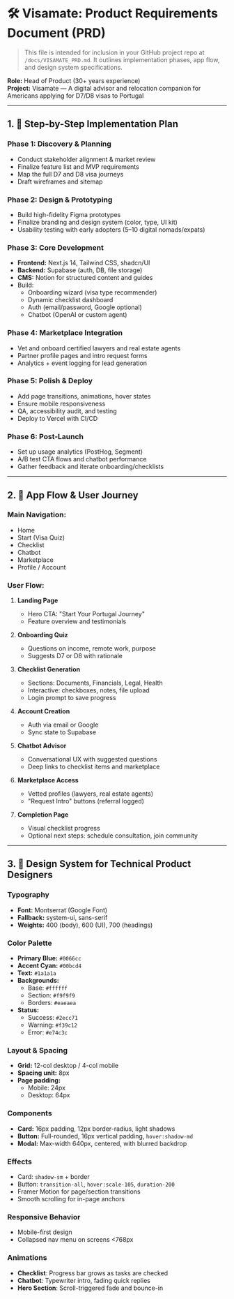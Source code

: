# 🛠️ Visamate: Product Requirements Document (PRD)

> This file is intended for inclusion in your GitHub project repo at `/docs/VISAMATE_PRD.md`. It outlines implementation phases, app flow, and design system specifications.

**Role:** Head of Product (30+ years experience)  
**Project:** Visamate — A digital advisor and relocation companion for Americans applying for D7/D8 visas to Portugal

---

## 1. 🧭 Step-by-Step Implementation Plan

### Phase 1: Discovery & Planning
- Conduct stakeholder alignment & market review
- Finalize feature list and MVP requirements
- Map the full D7 and D8 visa journeys
- Draft wireframes and sitemap

### Phase 2: Design & Prototyping
- Build high-fidelity Figma prototypes
- Finalize branding and design system (color, type, UI kit)
- Usability testing with early adopters (5–10 digital nomads/expats)

### Phase 3: Core Development
- **Frontend:** Next.js 14, Tailwind CSS, shadcn/UI
- **Backend:** Supabase (auth, DB, file storage)
- **CMS:** Notion for structured content and guides
- Build:
  - Onboarding wizard (visa type recommender)
  - Dynamic checklist dashboard
  - Auth (email/password, Google optional)
  - Chatbot (OpenAI or custom agent)

### Phase 4: Marketplace Integration
- Vet and onboard certified lawyers and real estate agents
- Partner profile pages and intro request forms
- Analytics + event logging for lead generation

### Phase 5: Polish & Deploy
- Add page transitions, animations, hover states
- Ensure mobile responsiveness
- QA, accessibility audit, and testing
- Deploy to Vercel with CI/CD

### Phase 6: Post-Launch
- Set up usage analytics (PostHog, Segment)
- A/B test CTA flows and chatbot performance
- Gather feedback and iterate onboarding/checklists

---

## 2. 🔄 App Flow & User Journey

### Main Navigation:
- Home
- Start (Visa Quiz)
- Checklist
- Chatbot
- Marketplace
- Profile / Account

### User Flow:
1. **Landing Page**
   - Hero CTA: "Start Your Portugal Journey"
   - Feature overview and testimonials

2. **Onboarding Quiz**
   - Questions on income, remote work, purpose
   - Suggests D7 or D8 with rationale

3. **Checklist Generation**
   - Sections: Documents, Financials, Legal, Health
   - Interactive: checkboxes, notes, file upload
   - Login prompt to save progress

4. **Account Creation**
   - Auth via email or Google
   - Sync state to Supabase

5. **Chatbot Advisor**
   - Conversational UX with suggested questions
   - Deep links to checklist items and marketplace

6. **Marketplace Access**
   - Vetted profiles (lawyers, real estate agents)
   - "Request Intro" buttons (referral logged)

7. **Completion Page**
   - Visual checklist progress
   - Optional next steps: schedule consultation, join community

---

## 3. 🎨 Design System for Technical Product Designers

### Typography
- **Font:** Montserrat (Google Font)
- **Fallback:** system-ui, sans-serif
- **Weights:** 400 (body), 600 (UI), 700 (headings)

### Color Palette
- **Primary Blue:** `#0066cc`
- **Accent Cyan:** `#00bcd4`
- **Text:** `#1a1a1a`
- **Backgrounds:**
  - Base: `#ffffff`
  - Section: `#f9f9f9`
  - Borders: `#eaeaea`
- **Status:**
  - Success: `#2ecc71`
  - Warning: `#f39c12`
  - Error: `#e74c3c`

### Layout & Spacing
- **Grid:** 12-col desktop / 4-col mobile
- **Spacing unit:** 8px
- **Page padding:**
  - Mobile: 24px
  - Desktop: 64px

### Components
- **Card:** 16px padding, 12px border-radius, light shadows
- **Button:** Full-rounded, 16px vertical padding, `hover:shadow-md`
- **Modal:** Max-width 640px, centered, with blurred backdrop

### Effects
- Card: `shadow-sm` + border
- Button: `transition-all`, `hover:scale-105`, `duration-200`
- Framer Motion for page/section transitions
- Smooth scrolling for in-page anchors

### Responsive Behavior
- Mobile-first design
- Collapsed nav menu on screens <768px

### Animations
- **Checklist**: Progress bar grows as tasks are checked
- **Chatbot**: Typewriter intro, fading quick replies
- **Hero Section**: Scroll-triggered fade and bounce-in
